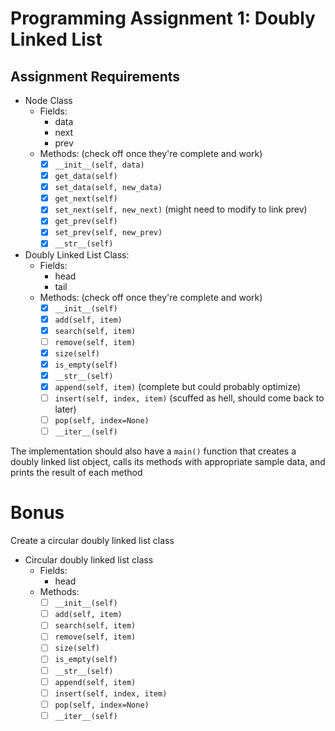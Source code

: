 # Programming Assignment 1: Doubly Linked List

## Assignment Requirements
- Node Class
    - Fields: 
        - data
        - next
        - prev
    - Methods: (check off once they're complete and work)
        - [x] `__init__(self, data)`
        - [x] `get_data(self)`
        - [x] `set_data(self, new_data)`
        - [x] `get_next(self)` 
        - [x] `set_next(self, new_next)` (might need to modify to link prev)
        - [x] `get_prev(self)`
        - [x] `set_prev(self, new_prev)`
        - [x] `__str__(self)`
- Doubly Linked List Class:
    - Fields:
        - head
        - tail
    - Methods: (check off once they're complete and work)
        - [x] `__init__(self)`
        - [x] `add(self, item)`
        - [x] `search(self, item)`
        - [ ] `remove(self, item)`
        - [x] `size(self)`
        - [x] `is_empty(self)`
        - [x] `__str__(self)`
        - [x] `append(self, item)` (complete but could probably optimize)
        - [ ] `insert(self, index, item)` (scuffed as hell, should come back to later)
        - [ ] `pop(self, index=None)`
        - [ ] `__iter__(self)`

The implementation should also have a `main()` function that creates a doubly linked list object, calls its methods with appropriate sample data, and prints the result of each method

# Bonus
Create a circular doubly linked list class
- Circular doubly linked list class
    - Fields:
        - head
    - Methods:
        - [ ] `__init__(self)`
        - [ ] `add(self, item)`
        - [ ] `search(self, item)`
        - [ ] `remove(self, item)`
        - [ ] `size(self)`
        - [ ] `is_empty(self)`
        - [ ] `__str__(self)`
        - [ ] `append(self, item)`
        - [ ] `insert(self, index, item)`
        - [ ] `pop(self, index=None)`
        - [ ] `__iter__(self)`
